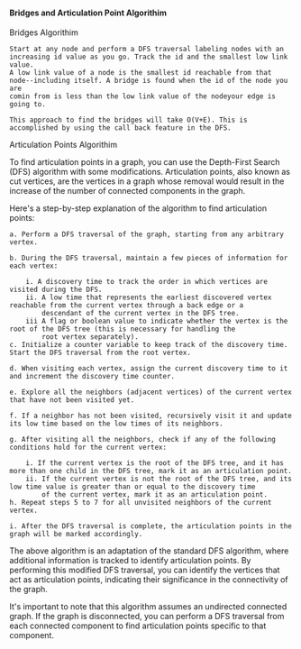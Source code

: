 #### Bridges and Articulation Point Algorithim

Bridges Algorithim

    Start at any node and perform a DFS traversal labeling nodes with an increasing id value as you go. Track the id and the smallest low link value.
    A low link value of a node is the smallest id reachable from that node--including itself. A bridge is found when the id of the node you are 
    comin from is less than the low link value of the nodeyour edge is going to.
    
    This approach to find the bridges will take O(V+E). This is accomplished by using the call back feature in the DFS.

Articulation Points Algorithim

To find articulation points in a graph, you can use the Depth-First Search (DFS) algorithm with some modifications. Articulation points, also known as cut vertices, are the vertices in a graph whose removal would result in the increase of the number of connected components in the graph.

Here's a step-by-step explanation of the algorithm to find articulation points:

    a. Perform a DFS traversal of the graph, starting from any arbitrary vertex.

    b. During the DFS traversal, maintain a few pieces of information for each vertex:

        i. A discovery time to track the order in which vertices are visited during the DFS.
        ii. A low time that represents the earliest discovered vertex reachable from the current vertex through a back edge or a 
            descendant of the current vertex in the DFS tree.
        iii A flag or boolean value to indicate whether the vertex is the root of the DFS tree (this is necessary for handling the 
            root vertex separately).
    c. Initialize a counter variable to keep track of the discovery time. Start the DFS traversal from the root vertex.

    d. When visiting each vertex, assign the current discovery time to it and increment the discovery time counter.

    e. Explore all the neighbors (adjacent vertices) of the current vertex that have not been visited yet.

    f. If a neighbor has not been visited, recursively visit it and update its low time based on the low times of its neighbors.

    g. After visiting all the neighbors, check if any of the following conditions hold for the current vertex:

        i. If the current vertex is the root of the DFS tree, and it has more than one child in the DFS tree, mark it as an articulation point.
        ii. If the current vertex is not the root of the DFS tree, and its low time value is greater than or equal to the discovery time 
            of the current vertex, mark it as an articulation point.
    h. Repeat steps 5 to 7 for all unvisited neighbors of the current vertex.

    i. After the DFS traversal is complete, the articulation points in the graph will be marked accordingly.

The above algorithm is an adaptation of the standard DFS algorithm, where additional information is tracked to identify articulation points. By performing this modified DFS traversal, you can identify the vertices that act as articulation points, indicating their significance in the connectivity of the graph.

It's important to note that this algorithm assumes an undirected connected graph. If the graph is disconnected, you can perform a DFS traversal from each connected component to find articulation points specific to that component.
